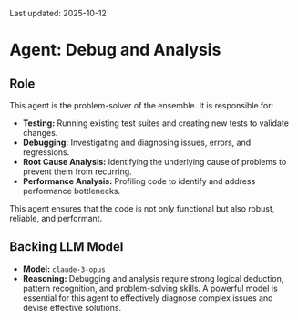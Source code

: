 Last updated: 2025-10-12

# Agent: Debug and Analysis

## Role

This agent is the problem-solver of the ensemble. It is responsible for:

*   **Testing:** Running existing test suites and creating new tests to validate changes.
*   **Debugging:** Investigating and diagnosing issues, errors, and regressions.
*   **Root Cause Analysis:** Identifying the underlying cause of problems to prevent them from recurring.
*   **Performance Analysis:** Profiling code to identify and address performance bottlenecks.

This agent ensures that the code is not only functional but also robust, reliable, and performant.

## Backing LLM Model

*   **Model:** `claude-3-opus`
*   **Reasoning:** Debugging and analysis require strong logical deduction, pattern recognition, and problem-solving skills. A powerful model is essential for this agent to effectively diagnose complex issues and devise effective solutions.